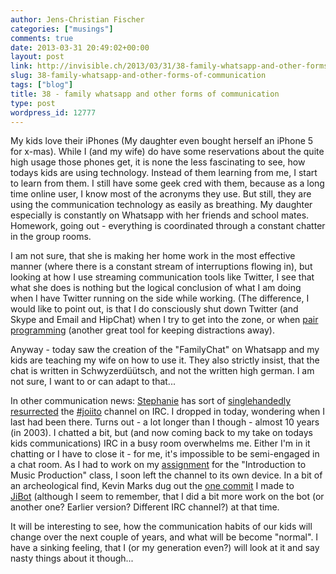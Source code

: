 ```yaml
---
author: Jens-Christian Fischer
categories: ["musings"]
comments: true
date: 2013-03-31 20:49:02+00:00
layout: post
link: http://invisible.ch/2013/03/31/38-family-whatsapp-and-other-forms-of-communication/
slug: 38-family-whatsapp-and-other-forms-of-communication
tags: ["blog"]
title: 38 - family whatsapp and other forms of communication
type: post
wordpress_id: 12777
---
```


My kids love their iPhones (My daughter even bought herself an iPhone 5 for x-mas). While I (and my wife) do have some reservations about the quite high usage those phones get, it is none the less fascinating to see, how todays kids are using technology. Instead of them learning from me, I start to learn from them. I still have some geek cred with them, because as a long time online user, I know most of the acronyms they use. But still, they are using the communication technology as easily as breathing. My daughter especially is constantly on Whatsapp with her friends and school mates. Homework, going out - everything is coordinated through a constant chatter in the group rooms.

I am not sure, that she is making her home work in the most effective manner (where there is a constant stream of interruptions flowing in), but looking at how I use streaming communication tools like Twitter, I see that what she does is nothing but the logical conclusion of what I am doing when I have Twitter running on the side while working. (The difference, I would like to point out, is that I do consciously shut down Twitter (and Skype and Email and HipChat) when I try to get into the zone, or when [pair programming](/2013/03/13/56-pair-programming/) (another great tool for keeping distractions away).

Anyway - today saw the creation of the "FamilyChat" on Whatsapp and my kids are teaching my wife on how to use it. They also strictly insist, that the chat is written in Schwyzerdüütsch, and not the written high german. I am not sure, I want to or can adapt to that...

In other communication news: [Stephanie](http://climbtothestars.org) has sort of [singlehandedly resurrected](http://climbtothestars.org/archives/2013/03/31/irc-joiito-channel-revival-or-at-least-reunion/) the [#joiito](irc://#joiito) channel on IRC. I dropped in today, wondering when I last had been there. Turns out - a lot longer than I though - almost 10 years (in 2003). I chatted a bit, but (and now coming back to my take on todays kids communications) IRC in a busy room overwhelms me. Either I'm in it chatting or I have to close it - for me, it's impossible to be semi-engaged in a chat room. As I had to work on my [assignment](https://www.youtube.com/watch?v=COZl6j8KBmc) for the "Introduction to Music Production" class, I soon left the channel to its own device. In a bit of an archeological find, Kevin Marks dug out the [one commit](https://github.com/termie/jibot/commit/2ea30b1689d05cbe08a361ed6c6fda72759826f7) I made to [JiBot](https://github.com/termie/jibot) (although I seem to remember, that I did a bit more work on the bot (or another one? Earlier version? Different IRC channel?) at that time.

It will be interesting to see, how the communication habits of our kids will change over the next couple of years, and what will be become "normal". I have a sinking feeling, that I (or my generation even?) will look at it and say nasty things about it though...
